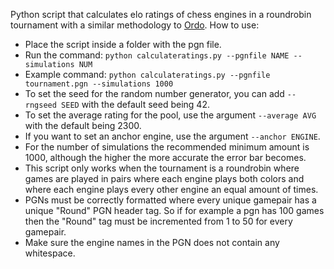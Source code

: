 Python script that calculates elo ratings of chess engines in a roundrobin tournament with a similar methodology to [Ordo](https://github.com/michiguel/Ordo).
How to use:
- Place the script inside a folder with the pgn file.
- Run the command: `python calculateratings.py --pgnfile NAME --simulations NUM`
- Example command: `python calculateratings.py --pgnfile tournament.pgn --simulations 1000`
- To set the seed for the random number generator, you can add `--rngseed SEED` with the default seed being 42.
- To set the average rating for the pool, use the argument `--average AVG` with the default being 2300.
- If you want to set an anchor engine, use the argument `--anchor ENGINE`.
- For the number of simulations the recommended minimum amount is 1000, although the higher the more accurate the error bar becomes.
- This script only works when the tournament is a roundrobin where games are played in pairs where each engine plays both colors and where each engine plays every other engine an equal amount of times.
- PGNs must be correctly formatted where every unique gamepair has a unique "Round" PGN header tag. So if for example a pgn has 100 games then the "Round" tag must be incremented from 1 to 50 for every gamepair.
- Make sure the engine names in the PGN does not contain any whitespace.
